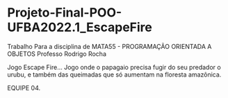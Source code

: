 # Projeto-Final-POO-UFBA2022.1_EscapeFire

Trabalho Para a disciplina de MATA55 - PROGRAMAÇÃO ORIENTADA A OBJETOS
Professo Rodrigo Rocha

Jogo Escape Fire...
Jogo onde o papagaio precisa fugir do seu predador o urubu, e também das queimadas que só aumentam na floresta amazônica.


EQUIPE 04.
